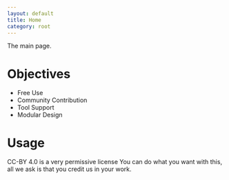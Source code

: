```yaml
---
layout: default
title: Home
category: root
---
```


The main page.

# Objectives

- Free Use
- Community Contribution
- Tool Support
- Modular Design

# Usage

CC-BY 4.0 is a very permissive license
You can do what you want with this, all we ask is that you credit us in your work.